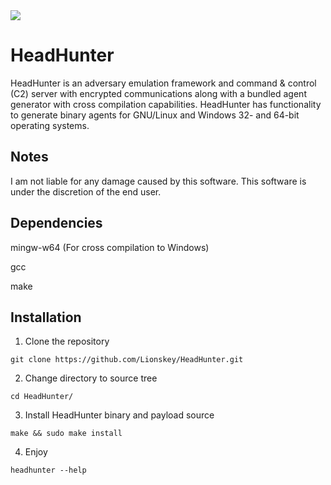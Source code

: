 <img src="https://socialify.git.ci/Lionskey/HeadHunter/image?description=1&font=Source%20Code%20Pro&logo=https%3A%2F%2Fi.redd.it%2F6isihfajc73a1.png&name=1&owner=1&pattern=Solid&theme=Dark">

# HeadHunter
HeadHunter is an adversary emulation framework and command & control (C2) server with encrypted communications along with a bundled agent generator with cross compilation capabilities. 
HeadHunter has functionality to generate binary agents for GNU/Linux and Windows 32- and 64-bit operating systems. 
 
## Notes

I am not liable for any damage caused by this software. This software is under the discretion of the end user.

## Dependencies
mingw-w64 (For cross compilation to Windows)

gcc

make

## Installation 

1. Clone the repository
``` 
git clone https://github.com/Lionskey/HeadHunter.git
```

2. Change directory to source tree
``` 
cd HeadHunter/
```

3. Install HeadHunter binary and payload source
```
make && sudo make install
```

4. Enjoy
``` 
headhunter --help
``` 
